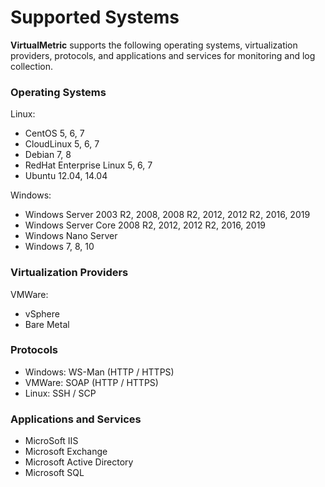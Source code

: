 # Supported Systems

**VirtualMetric** supports the following operating systems, virtualization providers, protocols, and applications and services for monitoring and log collection.

### Operating Systems

Linux:

* CentOS 5, 6, 7
* CloudLinux 5, 6, 7
* Debian 7, 8
* RedHat Enterprise Linux 5, 6, 7
* Ubuntu 12.04, 14.04

Windows:

* Windows Server 2003 R2, 2008, 2008 R2, 2012, 2012 R2, 2016, 2019
* Windows Server Core 2008 R2, 2012, 2012 R2, 2016, 2019
* Windows Nano Server
* Windows 7, 8, 10

### Virtualization Providers

VMWare:

* vSphere
* Bare Metal

### Protocols

* Windows: WS-Man (HTTP / HTTPS)
* VMWare: SOAP (HTTP / HTTPS)
* Linux: SSH / SCP

### Applications and Services

* MicroSoft IIS
* Microsoft Exchange
* Microsoft Active Directory
* Microsoft SQL

